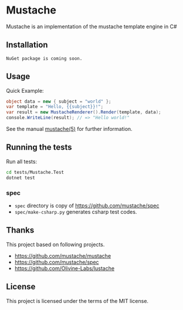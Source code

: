# Mustache

Mustache is an implementation of the mustache template engine in C#

## Installation

```
NuGet package is coming soon.
```

## Usage

Quick Example:
```csharp
object data = new { subject = "world" };
var template = "Hello, {{subject}}!";
var result = new MustacheRenderer().Render(template, data);
console.WriteLine(result); // => "Hello world!"
```

See the manual [mustache(5)](https://mustache.github.io/mustache.5.html) for further information.

## Running the tests

Run all tests:
```sh
cd tests/Mustache.Test
dotnet test
```

### spec
* `spec` directory is copy of https://github.com/mustache/spec
* `spec/make-csharp.py` generates csharp test codes.

## Thanks

This project based on following projects.

* https://github.com/mustache/mustache
* https://github.com/mustache/spec
* https://github.com/Olivine-Labs/lustache

## License

This project is licensed under the terms of the MIT license.

